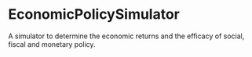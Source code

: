 # EconomicPolicySimulator
A simulator to determine the economic returns and the efficacy of social, fiscal and monetary policy.
